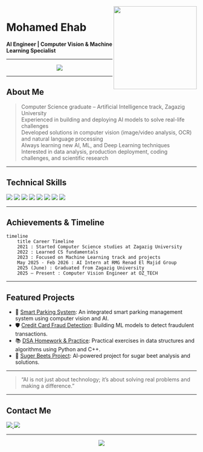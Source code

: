 <img width="220" align="right" src="https://c.tenor.com/_DOBjnGspYAAAAAM/code-coding.gif">

# Mohamed Ehab

**AI Engineer | Computer Vision & Machine Learning Specialist**

---

<!-- Banner Divider -->
<p align="center">
  <img src="https://capsule-render.vercel.app/api?type=waving&color=gradient&height=100&section=header&text=Welcome%20to%20My%20Profile&fontSize=40&fontAlignY=40" />
</p>

---

## About Me

> Computer Science graduate – Artificial Intelligence track, Zagazig University  
> Experienced in building and deploying AI models to solve real-life challenges  
> Developed solutions in computer vision (image/video analysis, OCR) and natural language processing  
> Always learning new AI, ML, and Deep Learning techniques  
> Interested in data analysis, production deployment, coding challenges, and scientific research

---

<!-- Badges for Skills -->
## Technical Skills

<p>
  <img src="https://img.shields.io/badge/Python-3776AB?style=for-the-badge&logo=python&logoColor=white"/>
  <img src="https://img.shields.io/badge/C++-00599C?style=for-the-badge&logo=cplusplus&logoColor=white"/>
  <img src="https://img.shields.io/badge/TensorFlow-FF6F00?style=for-the-badge&logo=tensorflow&logoColor=white"/>
  <img src="https://img.shields.io/badge/PyTorch-EE4C2C?style=for-the-badge&logo=pytorch&logoColor=white"/>
  <img src="https://img.shields.io/badge/Scikit--Learn-F7931E?style=for-the-badge&logo=scikit-learn&logoColor=white"/>
  <img src="https://img.shields.io/badge/Data%20Analysis-00AEFF?style=for-the-badge"/>
  <img src="https://img.shields.io/badge/Deep%20Learning-6E44FF?style=for-the-badge"/>
  <img src="https://img.shields.io/badge/Computer%20Vision-FFB300?style=for-the-badge"/>
</p>

---

<!-- Timeline style for Experience -->
## Achievements & Timeline

```mermaid
timeline
    title Career Timeline
    2021 : Started Computer Science studies at Zagazig University
    2022 : Learned CS fundamentals
    2023 : Focused on Machine Learning track and projects
    May 2025 - Feb 2026 : AI Intern at RMG Renad El Majid Group
    2025 (June) : Graduated from Zagazig University
    2025 – Present : Computer Vision Engineer at OZ_TECH
```

---

<!-- Project Cards with Emojis -->
## Featured Projects

- 🚗 [Smart Parking System](https://github.com/mohamed-ehab415/Smart_Parking): An integrated smart parking management system using computer vision and AI.
- 🛡️ [Credit Card Fraud Detection](https://github.com/mohamed-ehab415/Credit-Card-Fraud-Detection-): Building ML models to detect fraudulent transactions.
- 📚 [DSA Homework & Practice](https://github.com/mohamed-ehab415/DSA_HOMEWORK): Practical exercises in data structures and algorithms using Python and C++.
- 🌱 [Suger Beets Project](https://github.com/mohamed-ehab415/suger_beets): AI-powered project for sugar beet analysis and solutions.

---

<!-- Quote Block for Motivation -->
> “AI is not just about technology; it’s about solving real problems and making a difference.”

---

<!-- Contact Badges -->
## Contact Me

<p>
  <a href="mailto:ma0587580@gmail.com">
    <img src="https://img.shields.io/badge/Email-D14836?style=for-the-badge&logo=gmail&logoColor=white"/>
  </a>
  <a href="https://www.linkedin.com/in/mohamed-ehab">
    <img src="https://img.shields.io/badge/LinkedIn-0077B5?style=for-the-badge&logo=linkedin&logoColor=white"/>
  </a>
</p>

---

<!-- Section Divider -->
<p align="center">
  <img src="https://capsule-render.vercel.app/api?type=waving&color=gradient&height=40&section=footer"/>
</p> 
